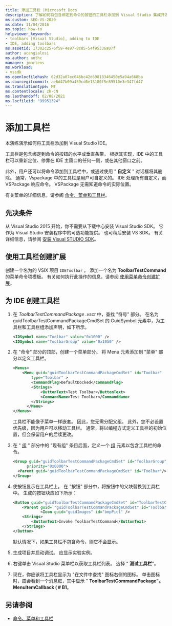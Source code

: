 ```yaml
---
title: 添加工具栏 |Microsoft Docs
description: 了解如何将包含绑定到命令的按钮的工具栏添加到 Visual Studio 集成开发环境 (IDE) 。
ms.custom: SEO-VS-2020
ms.date: 11/04/2016
ms.topic: how-to
helpviewer_keywords:
- toolbars [Visual Studio], adding to IDE
- IDE, adding toolbars
ms.assetid: 17302c25-6f59-4e97-8c85-54f95336a07f
author: acangialosi
ms.author: anthc
manager: jmartens
ms.workload:
- vssdk
ms.openlocfilehash: 62d32a07ec046bc42d69818346450e5a94a668ba
ms.sourcegitcommit: ae6d47b09a439cd0e13180f5e89510e3e347fd47
ms.translationtype: MT
ms.contentlocale: zh-CN
ms.lasthandoff: 02/08/2021
ms.locfileid: "99951324"
---
```

# <a name="add-a-toolbar"></a>添加工具栏
本演练演示如何将工具栏添加到 Visual Studio IDE。

 工具栏是包含绑定到命令的按钮的水平或垂直条带。 根据其实现，IDE 中的工具栏可以重新定位、停靠在 IDE 主窗口的任何一侧，或在其他窗口之前。

 此外，用户还可以将命令添加到工具栏中，或通过使用 " **自定义** " 对话框将其删除。 通常，Vspackage 中的工具栏是用户可自定义的。 IDE 处理所有自定义，而 VSPackage 响应命令。 VSPackage 无需知道命令的实际位置。

 有关菜单的详细信息，请参阅 [命令、菜单和工具栏](../extensibility/internals/commands-menus-and-toolbars.md)。

## <a name="prerequisites"></a>先决条件
 从 Visual Studio 2015 开始，你不需要从下载中心安装 Visual Studio SDK。 它作为 Visual Studio 安装程序中的可选功能提供。 也可稍后安装 VS SDK。 有关详细信息，请参阅 [安装 Visual STUDIO SDK](../extensibility/installing-the-visual-studio-sdk.md)。

## <a name="create-an-extension-with-a-toolbar"></a>使用工具栏创建扩展
 创建一个名为的 VSIX 项目 `IDEToolbar` 。 添加一个名为 **ToolbarTestCommand** 的菜单命令项模板。 有关如何执行此操作的信息，请参阅 [使用菜单命令创建扩展](../extensibility/creating-an-extension-with-a-menu-command.md)。

## <a name="create-a-toolbar-for-the-ide"></a>为 IDE 创建工具栏

1. 在 *ToolbarTestCommandPackage .vsct* 中，查找 "符号" 部分。 在名为 guidToolbarTestCommandPackageCmdSet 的 GuidSymbol 元素中，为工具栏和工具栏组添加声明，如下所示。

    ```xml
    <IDSymbol name="Toolbar" value="0x1000" />
    <IDSymbol name="ToolbarGroup" value="0x1050" />

    ```

2. 在 "命令" 部分的顶部，创建一个菜单部分。 将 Menu 元素添加到 "菜单" 部分以定义工具栏。

    ```xml
    <Menus>
        <Menu guid="guidToolbarTestCommandPackageCmdSet" id="Toolbar"
            type="Toolbar" >
            <CommandFlag>DefaultDocked</CommandFlag>
            <Strings>
                <ButtonText>Test Toolbar</ButtonText>
                <CommandName>Test Toolbar</CommandName>
            </Strings>
          </Menu>
    </Menus>
    ```

     工具栏不能像子菜单一样嵌套。 因此，您无需分配父组。 此外，您不必设置优先级，因为用户可以移动工具栏。 通常，将以编程方式定义工具栏的初始位置，但会保留用户的后续更改。

3. 在 " [组](../extensibility/groups-element.md) " 部分中的 "现有组" 条目后面，定义一个 [组](../extensibility/group-element.md) 元素以包含工具栏的命令。

    ```xml
    <Group guid="guidToolbarTestCommandPackageCmdSet" id="ToolbarGroup"
          priority="0x0000">
      <Parent guid="guidToolbarTestCommandPackageCmdSet" id="Toolbar"/>
    </Group>
    ```

4. 使按钮显示在工具栏上。 在 "按钮" 部分中，将按钮中的父块替换到工具栏中。 生成的按钮块应如下所示：

    ```xml
    <Button guid="guidToolbarTestCommandPackageCmdSet" id="ToolbarTestCommandId" priority="0x0100" type="Button">
        <Parent guid= "guidToolbarTestCommandPackageCmdSet" id="ToolbarGroup" />
                <Icon guid="guidImages" id="bmpPic1" />
        <Strings>
            <ButtonText>Invoke ToolbarTestCommand</ButtonText>
        </Strings>
    </Button>
    ```

     默认情况下，如果工具栏不包含命令，则它不会显示。

5. 生成项目并启动调试。 应显示实验实例。

6. 右键单击 Visual Studio 菜单栏以获取工具栏列表。 选择 " **测试工具栏**"。

7. 现在，你应该将工具栏显示为 "在文件中查找" 图标右侧的图标。 单击图标时，应会看到一个消息框，其中显示 " **ToolbarTestCommandPackage"。MenuItemCallback ( # B1**。

## <a name="see-also"></a>另请参阅
- [命令、菜单和工具栏](../extensibility/internals/commands-menus-and-toolbars.md)
